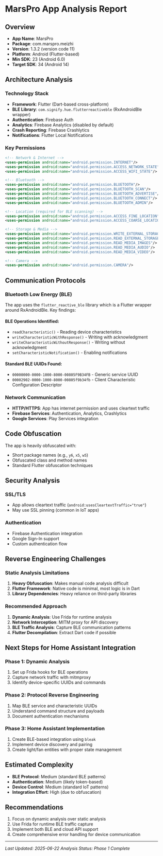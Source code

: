 # MarsPro App Analysis Report

## Overview
- **App Name**: MarsPro
- **Package**: com.marspro.meizhi
- **Version**: 1.3.2 (version code 11)
- **Platform**: Android (Flutter-based)
- **Min SDK**: 23 (Android 6.0)
- **Target SDK**: 34 (Android 14)

## Architecture Analysis

### Technology Stack
- **Framework**: Flutter (Dart-based cross-platform)
- **BLE Library**: `com.signify.hue.flutterreactiveble` (RxAndroidBle wrapper)
- **Authentication**: Firebase Auth
- **Analytics**: Firebase Analytics (disabled by default)
- **Crash Reporting**: Firebase Crashlytics
- **Notifications**: Flutter Local Notifications

### Key Permissions
```xml
<!-- Network & Internet -->
<uses-permission android:name="android.permission.INTERNET"/>
<uses-permission android:name="android.permission.ACCESS_NETWORK_STATE"/>
<uses-permission android:name="android.permission.ACCESS_WIFI_STATE"/>

<!-- Bluetooth -->
<uses-permission android:name="android.permission.BLUETOOTH"/>
<uses-permission android:name="android.permission.BLUETOOTH_SCAN"/>
<uses-permission android:name="android.permission.BLUETOOTH_ADVERTISE"/>
<uses-permission android:name="android.permission.BLUETOOTH_CONNECT"/>
<uses-permission android:name="android.permission.BLUETOOTH_ADMIN"/>

<!-- Location (required for BLE scanning) -->
<uses-permission android:name="android.permission.ACCESS_FINE_LOCATION"/>
<uses-permission android:name="android.permission.ACCESS_COARSE_LOCATION"/>

<!-- Storage & Media -->
<uses-permission android:name="android.permission.WRITE_EXTERNAL_STORAGE"/>
<uses-permission android:name="android.permission.READ_EXTERNAL_STORAGE"/>
<uses-permission android:name="android.permission.READ_MEDIA_IMAGES"/>
<uses-permission android:name="android.permission.READ_MEDIA_AUDIO"/>
<uses-permission android:name="android.permission.READ_MEDIA_VIDEO"/>

<!-- Camera -->
<uses-permission android:name="android.permission.CAMERA"/>
```

## Communication Protocols

### Bluetooth Low Energy (BLE)
The app uses the `flutter_reactive_ble` library which is a Flutter wrapper around RxAndroidBle. Key findings:

#### BLE Operations Identified:
- `readCharacteristic()` - Reading device characteristics
- `writeCharacteristicWithResponse()` - Writing with acknowledgment
- `writeCharacteristicWithoutResponse()` - Writing without acknowledgment
- `setCharacteristicNotification()` - Enabling notifications

#### Standard BLE UUIDs Found:
- `00000000-0000-1000-8000-00805F9B34FB` - Generic service UUID
- `00002902-0000-1000-8000-00805f9b34fb` - Client Characteristic Configuration Descriptor

### Network Communication
- **HTTP/HTTPS**: App has internet permission and uses cleartext traffic
- **Firebase Services**: Authentication, Analytics, Crashlytics
- **Google Services**: Play Services integration

## Code Obfuscation
The app is heavily obfuscated with:
- Short package names (e.g., `y6`, `x5`, `w5`)
- Obfuscated class and method names
- Standard Flutter obfuscation techniques

## Security Analysis

### SSL/TLS
- App allows cleartext traffic (`android:usesCleartextTraffic="true"`)
- May use SSL pinning (common in IoT apps)

### Authentication
- Firebase Authentication integration
- Google Sign-In support
- Custom authentication flow

## Reverse Engineering Challenges

### Static Analysis Limitations
1. **Heavy Obfuscation**: Makes manual code analysis difficult
2. **Flutter Framework**: Native code is minimal, most logic is in Dart
3. **Library Dependencies**: Heavy reliance on third-party libraries

### Recommended Approach
1. **Dynamic Analysis**: Use Frida for runtime analysis
2. **Network Interception**: MITM proxy for API discovery
3. **BLE Traffic Analysis**: Capture BLE communication patterns
4. **Flutter Decompilation**: Extract Dart code if possible

## Next Steps for Home Assistant Integration

### Phase 1: Dynamic Analysis
1. Set up Frida hooks for BLE operations
2. Capture network traffic with mitmproxy
3. Identify device-specific UUIDs and commands

### Phase 2: Protocol Reverse Engineering
1. Map BLE service and characteristic UUIDs
2. Understand command structure and payloads
3. Document authentication mechanisms

### Phase 3: Home Assistant Implementation
1. Create BLE-based integration using `bleak`
2. Implement device discovery and pairing
3. Create light/fan entities with proper state management

## Estimated Complexity
- **BLE Protocol**: Medium (standard BLE patterns)
- **Authentication**: Medium (likely token-based)
- **Device Control**: Medium (standard IoT patterns)
- **Integration Effort**: High (due to obfuscation)

## Recommendations
1. Focus on dynamic analysis over static analysis
2. Use Frida for runtime BLE traffic capture
3. Implement both BLE and cloud API support
4. Create comprehensive error handling for device communication

---

*Last Updated: 2025-06-22*
*Analysis Status: Phase 1 Complete* 